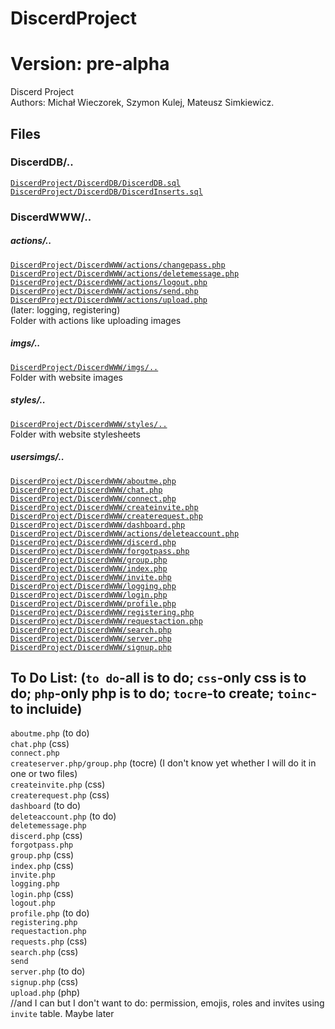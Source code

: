 # DiscerdProject
# Version: pre-alpha

Discerd Project<br>
Authors: Michał Wieczorek, Szymon Kulej, Mateusz Simkiewicz.

## Files
### DiscerdDB/..
<a href="https://github.com/Michallesss/DiscerdProject/blob/main/DB/DiscerdDB.sql">```DiscerdProject/DiscerdDB/DiscerdDB.sql```</a><br>
<a href="https://github.com/Michallesss/DiscerdProject/blob/main/DB/DiscerdInserts.sql">```DiscerdProject/DiscerdDB/DiscerdInserts.sql```</a><br>

### DiscerdWWW/..
##### actions/..
<a href="https://github.com/Michallesss/DiscerdProject/blob/main/DiscerdWWW/actions/changepass.php">```DiscerdProject/DiscerdWWW/actions/changepass.php```</a><br>
<a href="https://github.com/Michallesss/DiscerdProject/blob/main/DiscerdWWW/actions/deletemessage.php">```DiscerdProject/DiscerdWWW/actions/deletemessage.php```</a><br>
<a href="https://github.com/Michallesss/DiscerdProject/blob/main/DiscerdWWW/actions/logout.php">```DiscerdProject/DiscerdWWW/actions/logout.php```</a><br>
<a href="https://github.com/Michallesss/DiscerdProject/blob/main/DiscerdWWW/actions/send.php">```DiscerdProject/DiscerdWWW/actions/send.php```</a><br>
<a href="https://github.com/Michallesss/DiscerdProject/blob/main/DiscerdWWW/actions/upload.php">```DiscerdProject/DiscerdWWW/actions/upload.php```</a><br>
(later: logging, registering)<br>
Folder with actions like uploading images<br>

##### imgs/..
<a href="https://github.com/Michallesss/DiscerdProject/tree/main/DiscerdWWW/imgs">```DiscerdProject/DiscerdWWW/imgs/..```</a><br>
Folder with website images<br>

##### styles/..
<a href="https://github.com/Michallesss/DiscerdProject/tree/main/DiscerdWWW/styles">```DiscerdProject/DiscerdWWW/styles/..```</a><br>
Folder with website stylesheets<br>

##### usersimgs/..
<a href="https://github.com/Michallesss/DiscerdProject/tree/main/DiscerdWWW/usersimgs">

<a href="https://github.com/Michallesss/DiscerdProject/blob/main/DiscerdWWW/aboutme.php">```DiscerdProject/DiscerdWWW/aboutme.php```</a><br>
<a href="https://github.com/Michallesss/DiscerdProject/blob/main/DiscerdWWW/chat.php">```DiscerdProject/DiscerdWWW/chat.php```</a><br>
<a href="https://github.com/Michallesss/DiscerdProject/blob/main/DiscerdWWW/connect.php">```DiscerdProject/DiscerdWWW/connect.php```</a><br>
<a href="https://github.com/Michallesss/DiscerdProject/blob/main/DiscerdWWW/createinvite.php">```DiscerdProject/DiscerdWWW/createinvite.php```</a><br>
<a href="https://github.com/Michallesss/DiscerdProject/blob/main/DiscerdWWW/createrequest.php">```DiscerdProject/DiscerdWWW/createrequest.php```</a><br>
<a href="https://github.com/Michallesss/DiscerdProject/blob/main/DiscerdWWW/dashboard.php">```DiscerdProject/DiscerdWWW/dashboard.php```</a><br>
<a href="https://github.com/Michallesss/DiscerdProject/blob/main/DiscerdWWW/deleteaccount.php">```DiscerdProject/DiscerdWWW/actions/deleteaccount.php```</a><br>
<a href="https://github.com/Michallesss/DiscerdProject/blob/main/DiscerdWWW/discerd.php">```DiscerdProject/DiscerdWWW/discerd.php```</a><br>
<a href="https://github.com/Michallesss/DiscerdProject/blob/main/DiscerdWWW/forgotpass.php">```DiscerdProject/DiscerdWWW/forgotpass.php```</a><br>
<a href="https://github.com/Michallesss/DiscerdProject/blob/main/DiscerdWWW/group.php">```DiscerdProject/DiscerdWWW/group.php```</a><br>
<a href="https://github.com/Michallesss/DiscerdProject/blob/main/DiscerdWWW/index.php">```DiscerdProject/DiscerdWWW/index.php```</a><br>
<a href="https://github.com/Michallesss/DiscerdProject/blob/main/DiscerdWWW/invite.php">```DiscerdProject/DiscerdWWW/invite.php```</a><br>
<a href="https://github.com/Michallesss/DiscerdProject/blob/main/DiscerdWWW/logging.php">```DiscerdProject/DiscerdWWW/logging.php```</a><br>
<a href="https://github.com/Michallesss/DiscerdProject/blob/main/DiscerdWWW/login.php">```DiscerdProject/DiscerdWWW/login.php```</a><br>
<a href="https://github.com/Michallesss/DiscerdProject/blob/main/DiscerdWWW/profile.php">```DiscerdProject/DiscerdWWW/profile.php```</a><br>
<a href="https://github.com/Michallesss/DiscerdProject/blob/main/DiscerdWWW/registering.php">```DiscerdProject/DiscerdWWW/registering.php```</a><br>
<a href="https://github.com/Michallesss/DiscerdProject/blob/main/DiscerdWWW/requestaction.php">```DiscerdProject/DiscerdWWW/requestaction.php```</a><br>
<a href="https://github.com/Michallesss/DiscerdProject/blob/main/DiscerdWWW/search.php">```DiscerdProject/DiscerdWWW/search.php```</a><br>
<a href="https://github.com/Michallesss/DiscerdProject/blob/main/DiscerdWWW/server.php">```DiscerdProject/DiscerdWWW/server.php```</a><br>
<a href="https://github.com/Michallesss/DiscerdProject/blob/main/DiscerdWWW/signup.php">```DiscerdProject/DiscerdWWW/signup.php```</a><br>


## To Do List: (```to do```-all is to do; ```css```-only css is to do; ```php```-only php is to do; ```tocre```-to create; ```toinc```-to incluide)
```aboutme.php``` (to do)<br>
```chat.php``` (css)<br>
```connect.php```<br>
```createserver.php/group.php``` (tocre) (I don't know yet whether I will do it in one or two files)<br>
```createinvite.php``` (css)<br>
```createrequest.php``` (css)<br>
```dashboard``` (to do)<br>
```deleteaccount.php``` (to do)<br>
```deletemessage.php```<br>
```discerd.php``` (css)<br>
```forgotpass.php```<br>
```group.php``` (css)<br>
```index.php``` (css)<br>
```invite.php```<br>
```logging.php```<br>
```login.php``` (css)<br>
```logout.php```<br>
```profile.php``` (to do)<br>
```registering.php```<br>
```requestaction.php```<br>
```requests.php``` (css)<br>
```search.php``` (css)<br>
```send```<br>
```server.php``` (to do)<br>
```signup.php``` (css)<br>
```upload.php``` (php)<br>
//and I can but I don't want to do: permission, emojis, roles and invites using `invite` table. Maybe later